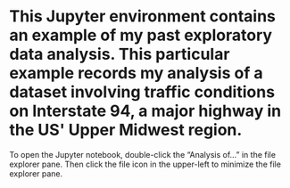 # This Jupyter environment contains an example of my past exploratory data analysis. This particular example records my analysis of a dataset involving traffic conditions on Interstate 94, a major highway in the US' Upper Midwest region. 

To open the Jupyter notebook, double-click the “Analysis of…” in the file explorer pane. Then click the file icon in the upper-left to minimize the file explorer pane.

